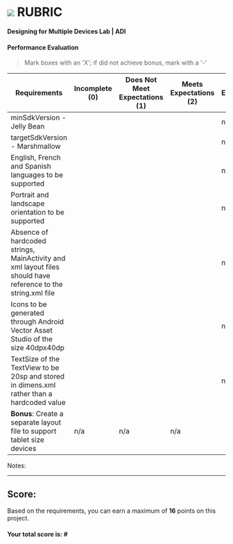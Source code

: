 # ![](https://ga-dash.s3.amazonaws.com/production/assets/logo-9f88ae6c9c3871690e33280fcf557f33.png) RUBRIC
**Designing for Multiple Devices Lab | ADI** 	 						


#### Performance Evaluation
> Mark boxes with an 'X'; if did not achieve bonus, mark with a '-'

| Requirements | Incomplete (0) | Does Not Meet Expectations (1) | Meets Expectations (2) | Exceeds Expectations (3) |
|---|---|---|---|---|
| minSdkVersion - Jelly Bean | | | | n/a |
| targetSdkVersion - Marshmallow | | | | n/a |
| English, French and Spanish languages to be supported | | | | n/a |
| Portrait and landscape orientation to be supported | | |  | n/a |
| Absence of hardcoded strings, MainActivity and xml layout files should have reference to the string.xml file | | |  | n/a |
| Icons to be generated through Android Vector Asset Studio of the size 40dpx40dp | | |  | n/a |
| TextSize of the TextView to be 20sp and stored in dimens.xml rather than a hardcoded value   | | |  | n/a |
| **Bonus**: Create a separate layout file to support tablet size devices | n/a | n/a | n/a |   |


Notes:

<!-- Example: Your getting the hang of this!  Be sure to practice proper indentation and spacing.  Nice work! -->

---

## Score:
Based on the requirements, you can earn a maximum of  **16**  points on this project.

#### Your total score is: **#**

